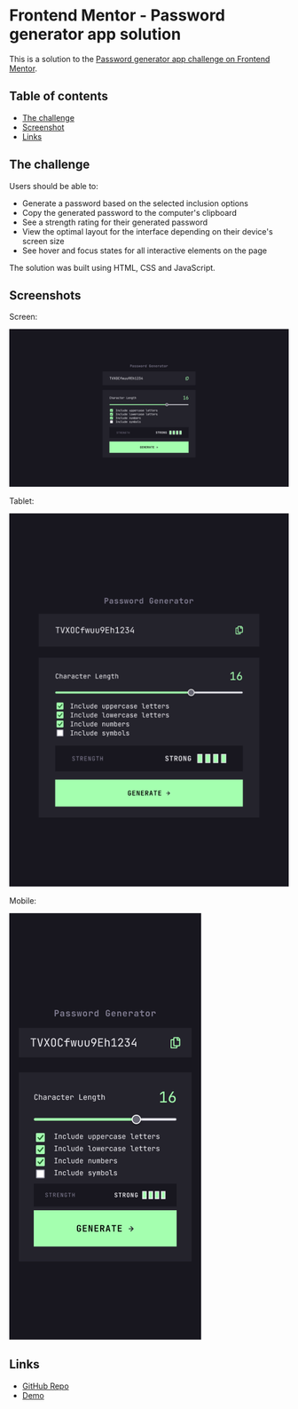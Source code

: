 # Frontend Mentor - Password generator app solution

This is a solution to the [Password generator app challenge on Frontend Mentor](https://www.frontendmentor.io/challenges/password-generator-app-Mr8CLycqjh).

## Table of contents

- [The challenge](#the-challenge)
- [Screenshot](#screenshot)
- [Links](#links)

## The challenge

Users should be able to:

- Generate a password based on the selected inclusion options
- Copy the generated password to the computer's clipboard
- See a strength rating for their generated password
- View the optimal layout for the interface depending on their device's screen size
- See hover and focus states for all interactive elements on the page

The solution was built using HTML, CSS and JavaScript.

## Screenshots
Screen:

![Screen](/assets/screenshots/screen.png)

Tablet:

![Tablet](/assets/screenshots/tablet.png)

Mobile:

![Mobile](/assets/screenshots/mobile.png)

## Links

- [GitHub Repo](https://github.com/ursasimenc/Password-Generator)
- [Demo](https://password-generator-us.netlify.app)
